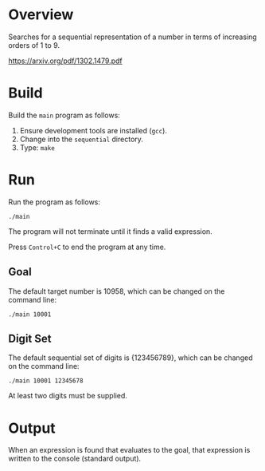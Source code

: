 # Overview

Searches for a sequential representation of a number in terms of increasing
orders of 1 to 9.

https://arxiv.org/pdf/1302.1479.pdf

# Build

Build the `main` program as follows:

1. Ensure development tools are installed (`gcc`).
1. Change into the `sequential` directory.
1. Type: `make`

# Run

Run the program as follows:

    ./main

The program will not terminate until it finds a valid expression.

Press `Control+C` to end the program at any time.

## Goal

The default target number is 10958, which can be changed on the command line:

    ./main 10001

## Digit Set

The default sequential set of digits is {123456789}, which can be changed on
the command line:

    ./main 10001 12345678

At least two digits must be supplied.

# Output

When an expression is found that evaluates to the goal, that expression is
written to the console (standard output).

